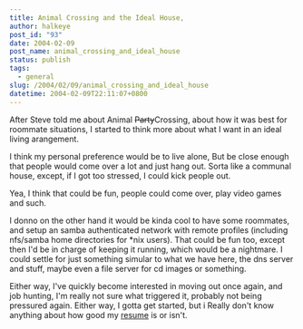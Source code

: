 ```yaml
---
title: Animal Crossing and the Ideal House,
author: halkeye
post_id: "93"
date: 2004-02-09
post_name: animal_crossing_and_ideal_house
status: publish
tags:
  - general
slug: /2004/02/09/animal_crossing_and_ideal_house
datetime: 2004-02-09T22:11:07+0800
---
```


After Steve told me about Animal <s>Party</s>Crossing, about how it was best for roommate situations, I started to think more about what I want in an ideal living arangement.

I think my personal preference would be to live alone, But be close enough that people would come over a lot and just hang out. Sorta like a communal house, except, if I got too stressed, I could kick people out.

Yea, I think that could be fun, people could come over, play video games and such.

I donno on the other hand it would be kinda cool to have some roommates, and setup an samba authenticated network with remote profiles (including nfs/samba home directories for *nix users). That could be fun too, except then I'd be in charge of keeping it running, which would be a nightmare. I could settle for just something simular to what we have here, the dns server and stuff, maybe even a file server for cd images or something.

Either way, I've quickly become interested in moving out once again, and job hunting, I'm really not sure what triggered it, probably not being pressured again. Either way, I gotta get started, but i Really don't know anything about how good my [resume](https://files.halkeye.net/Gavin%20Resume.doc) is or isn't.
